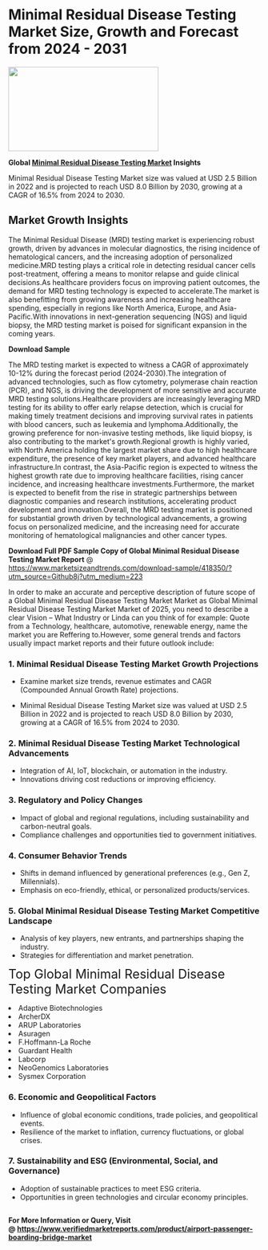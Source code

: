 <H1>Minimal Residual Disease Testing Market Size, Growth and Forecast from 2024 - 2031</H1><img class="aligncenter size-medium wp-image-584254" src="https://thirdeyenews.in/wp-content/uploads/2024/09/Global-Market-Research-300x168.jpeg" alt="" width="300" height="168" /><p><strong>Global&nbsp;<a href="https://www.marketsizeandtrends.com/download-sample/418350/?utm_source=Github8j?utm_medium=223">Minimal Residual Disease Testing Market</a> Insights</strong></p><p>Minimal Residual Disease Testing Market size was valued at USD 2.5 Billion in 2022 and is projected to reach USD 8.0 Billion by 2030, growing at a CAGR of 16.5% from 2024 to 2030.</p><p><h2>Market Growth Insights</h2> <p>The Minimal Residual Disease (MRD) testing market is experiencing robust growth, driven by advances in molecular diagnostics, the rising incidence of hematological cancers, and the increasing adoption of personalized medicine.MRD testing plays a critical role in detecting residual cancer cells post-treatment, offering a means to monitor relapse and guide clinical decisions.As healthcare providers focus on improving patient outcomes, the demand for MRD testing technology is expected to accelerate.The market is also benefitting from growing awareness and increasing healthcare spending, especially in regions like North America, Europe, and Asia-Pacific.With innovations in next-generation sequencing (NGS) and liquid biopsy, the MRD testing market is poised for significant expansion in the coming years.</p> <p><strong>Download Sample</strong></p> <p>The MRD testing market is expected to witness a CAGR of approximately 10-12% during the forecast period (2024-2030).The integration of advanced technologies, such as flow cytometry, polymerase chain reaction (PCR), and NGS, is driving the development of more sensitive and accurate MRD testing solutions.Healthcare providers are increasingly leveraging MRD testing for its ability to offer early relapse detection, which is crucial for making timely treatment decisions and improving survival rates in patients with blood cancers, such as leukemia and lymphoma.Additionally, the growing preference for non-invasive testing methods, like liquid biopsy, is also contributing to the market's growth.Regional growth is highly varied, with North America holding the largest market share due to high healthcare expenditure, the presence of key market players, and advanced healthcare infrastructure.In contrast, the Asia-Pacific region is expected to witness the highest growth rate due to improving healthcare facilities, rising cancer incidence, and increasing healthcare investments.Furthermore, the market is expected to benefit from the rise in strategic partnerships between diagnostic companies and research institutions, accelerating product development and innovation.Overall, the MRD testing market is positioned for substantial growth driven by technological advancements, a growing focus on personalized medicine, and the increasing need for accurate monitoring of hematological malignancies and other cancer types.</p> <p><span class=""><strong>Download Full PDF Sample Copy of Global Minimal Residual Disease Testing Market Report</strong> @ <a href="https://www.marketsizeandtrends.com/download-sample/418350/?utm_source=Github8j?utm_medium=223" target="_blank">https://www.marketsizeandtrends.com/download-sample/418350/?utm_source=Github8j?utm_medium=223</a></span></p><p>In order to make an accurate and perceptive description of future scope of a Global&nbsp;Minimal Residual Disease Testing Market Market as Global&nbsp;Minimal Residual Disease Testing Market Market of 2025, you need to describe a clear Vision &ndash; What Industry or Linda can you think of for example: Quote from a Technology, healthcare, automotive, renewable energy, name the market you are Reffering to.However, some general trends and factors usually impact market reports and their future outlook include:</p><h3>1.&nbsp;<strong>Minimal Residual Disease Testing Market Growth Projections</strong></h3><ul><li>Examine market size trends, revenue estimates and CAGR (Compounded Annual Growth Rate) projections.</li><li><p>Minimal Residual Disease Testing Market size was valued at USD 2.5 Billion in 2022 and is projected to reach USD 8.0 Billion by 2030, growing at a CAGR of 16.5% from 2024 to 2030.</p></li></ul><h3>2.&nbsp;<strong>Minimal Residual Disease Testing Market Technological Advancements</strong></h3><ul><li>Integration of AI, IoT, blockchain, or automation in the industry.</li><li>Innovations driving cost reductions or improving efficiency.</li></ul><h3>3.&nbsp;<strong>Regulatory and Policy Changes</strong></h3><ul><li>Impact of global and regional regulations, including sustainability and carbon-neutral goals.</li><li>Compliance challenges and opportunities tied to government initiatives.</li></ul><h3>4.&nbsp;<strong>Consumer Behavior Trends</strong></h3><ul><li>Shifts in demand influenced by generational preferences (e.g., Gen Z, Millennials).</li><li>Emphasis on eco-friendly, ethical, or personalized products/services.</li></ul><h3>5.&nbsp;<strong>Global Minimal Residual Disease Testing Market Competitive Landscape</strong></h3><ul><li>Analysis of key players, new entrants, and partnerships shaping the industry.</li><li>Strategies for differentiation and market penetration.</li></ul><p data-pm-slice="1 1 []"><span style="color: inherit; font-family: inherit; font-size: 25px;">Top Global Minimal Residual Disease Testing Market Companies</span></p><div class="" data-test-id=""><p><li>Adaptive Biotechnologies</li><li> ArcherDX</li><li> ARUP Laboratories</li><li> Asuragen</li><li> F.Hoffmann-La Roche</li><li> Guardant Health</li><li> Labcorp</li><li> NeoGenomics Laboratories</li><li> Sysmex Corporation</li></p></div><h3>6.&nbsp;<strong>Economic and Geopolitical Factors</strong></h3><ul><li>Influence of global economic conditions, trade policies, and geopolitical events.</li><li>Resilience of the market to inflation, currency fluctuations, or global crises.</li></ul><h3>7.&nbsp;<strong>Sustainability and ESG (Environmental, Social, and Governance)</strong></h3><ul><li>Adoption of sustainable practices to meet ESG criteria.</li><li>Opportunities in green technologies and circular economy principles.</li></ul><h2><strong style="font-size: 14px;">For More Information or Query, Visit @&nbsp;</strong><a style="background-color: #ffffff; font-size: 14px;" href="https://www.marketsizeandtrends.com/report/minimal-residual-disease-testing-market/" target="_blank">https://www.verifiedmarketreports.com/product/airport-passenger-boarding-bridge-market</a></h2>